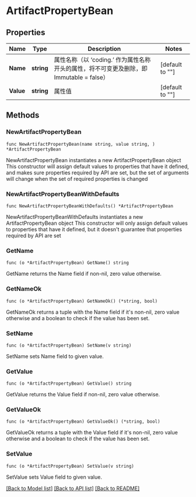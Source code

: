 # ArtifactPropertyBean

## Properties

Name | Type | Description | Notes
------------ | ------------- | ------------- | -------------
**Name** | **string** | 属性名称（以 ‘coding.’ 作为属性名称开头的属性，将不可变更及删除，即 Immutable &#x3D; false） | [default to ""]
**Value** | **string** | 属性值 | [default to ""]

## Methods

### NewArtifactPropertyBean

`func NewArtifactPropertyBean(name string, value string, ) *ArtifactPropertyBean`

NewArtifactPropertyBean instantiates a new ArtifactPropertyBean object
This constructor will assign default values to properties that have it defined,
and makes sure properties required by API are set, but the set of arguments
will change when the set of required properties is changed

### NewArtifactPropertyBeanWithDefaults

`func NewArtifactPropertyBeanWithDefaults() *ArtifactPropertyBean`

NewArtifactPropertyBeanWithDefaults instantiates a new ArtifactPropertyBean object
This constructor will only assign default values to properties that have it defined,
but it doesn't guarantee that properties required by API are set

### GetName

`func (o *ArtifactPropertyBean) GetName() string`

GetName returns the Name field if non-nil, zero value otherwise.

### GetNameOk

`func (o *ArtifactPropertyBean) GetNameOk() (*string, bool)`

GetNameOk returns a tuple with the Name field if it's non-nil, zero value otherwise
and a boolean to check if the value has been set.

### SetName

`func (o *ArtifactPropertyBean) SetName(v string)`

SetName sets Name field to given value.


### GetValue

`func (o *ArtifactPropertyBean) GetValue() string`

GetValue returns the Value field if non-nil, zero value otherwise.

### GetValueOk

`func (o *ArtifactPropertyBean) GetValueOk() (*string, bool)`

GetValueOk returns a tuple with the Value field if it's non-nil, zero value otherwise
and a boolean to check if the value has been set.

### SetValue

`func (o *ArtifactPropertyBean) SetValue(v string)`

SetValue sets Value field to given value.



[[Back to Model list]](../README.md#documentation-for-models) [[Back to API list]](../README.md#documentation-for-api-endpoints) [[Back to README]](../README.md)


